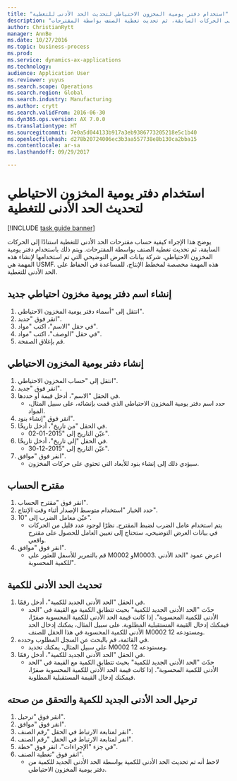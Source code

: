 ```yaml
--- 
title: "استخدام دفتر يومية المخزون الاحتياطي لتحديث الحد الأدنى للتغطية"
description: "يوضح هذا الإجراء كيفية حساب مقترحات الحد الأدنى للتغطية استنادًا إلى الحركات السابقة، ثم تحديث تغطية الصنف بواسطة المقترحات."
author: ChristianRytt
manager: AnnBe
ms.date: 10/27/2016
ms.topic: business-process
ms.prod: 
ms.service: dynamics-ax-applications
ms.technology: 
audience: Application User
ms.reviewer: yuyus
ms.search.scope: Operations
ms.search.region: Global
ms.search.industry: Manufacturing
ms.author: crytt
ms.search.validFrom: 2016-06-30
ms.dyn365.ops.version: AX 7.0.0
ms.translationtype: HT
ms.sourcegitcommit: 7e0a5d044133b917a3eb9386773205218e5c1b40
ms.openlocfilehash: d278b20724006ec3b3aa557738e8b130ca2bba15
ms.contentlocale: ar-sa
ms.lasthandoff: 09/29/2017

---
```

# <a name="use-the-safety-stock-journal-to-update-minimum-coverage"></a>استخدام دفتر يومية المخزون الاحتياطي لتحديث الحد الأدنى للتغطية

[!INCLUDE [task guide banner](../../includes/task-guide-banner.md)]

يوضح هذا الإجراء كيفية حساب مقترحات الحد الأدنى للتغطية استنادًا إلى الحركات السابقة، ثم تحديث تغطية الصنف بواسطة المقترحات. ويتم ذلك باستخدام دفتر يومية المخزون الاحتياطي. شركة بيانات العرض التوضيحي التي تم استخدامها لإنشاء هذه المهمة هي USMF.‬ هذه المهمة مخصصة لمخطط الإنتاج، للمساعدة في الحفاظ على الحد الأدنى للتغطية.


## <a name="create-a-new-safety-stock-journal-name"></a>إنشاء اسم دفتر يومية مخزون احتياطي جديد
1. انتقل إلى "أسماء دفتر يومية المخزون الاحتياطي".
2. انقر فوق "جديد".
3. في حقل "الاسم"، اكتب "مواد".
4. في حقل "الوصف"، اكتب "مواد".
5. قم بإغلاق الصفحة.

## <a name="create-a-safety-stock-journal"></a>إنشاء دفتر يومية المخزون الاحتياطي
1. انتقل إلى "حساب المخزون الاحتياطي".
2. انقر فوق "جديد".
3. في الحقل "الاسم"، أدخل قيمة أو حددها.
    * حدد اسم دفتر يومية المخزون الاحتياطي الذي قمت بإنشائه، على سبيل المثال، المواد.  
4. انقر فوق "إنشاء بنود".
5. في الحقل "من تاريخ"، أدخل تاريخًا.
    * عيّن التاريخ إلى "2015-01-02".  
6. في الحقل "إلى تاريخ"، أدخل تاريخًا.
    * عيّن التاريخ إلى "2015-12-30".  
7. انقر فوق "موافق".
    * سيؤدي ذلك إلى إنشاء بنود للأبعاد التي تحتوي على حركات المخزون.  

## <a name="calculate-proposal"></a>مقترح الحساب
1. انقر فوق "مقترح الحساب".
2. حدد الخيار "استخدام متوسط الإصدار أثناء وقت الإنتاج".
3. عيّن معامل الضرب إلى "10".
    * يتم استخدام عامل الضرب لضبط المقترح. نظرًا لوجود عدد قليل من الحركات في بيانات العرض التوضيحي، ستحتاج إلى تعيين العامل للحصول على مقترح واقعي.  
4. انقر فوق "موافق".
    * قم بالتمرير للأسفل للعثور على M0002 وM0003. اعرض عمود "الحد الأدنى للكمية المحسوبة".   

## <a name="update-minimum-quantity"></a>تحديث الحد الأدنى للكمية
1. في الحقل "الحد الأدنى الجديد للكمية‬"، أدخل رقمًا.
    * حدّث "الحد الأدنى الجديد للكمية‬" بحيث تتطابق الكمية مع القيمة في "الحد الأدنى للكمية المحسوبة‬". إذا كانت قيمة الحد الأدنى للكمية المحسوبة‬ صفرًا، فيمكنك إدخال القيمة المستقبلية المطلوبة. على سبيل المثال، يمكنك إدخال الحد الأدنى للكمية المحسوبة‬ في هذا الحقل للصنف M0002 ومستودعه 12.  
2. في القائمة، قم بالبحث عن السجل المطلوب وحدده.
    * على سبيل المثال، يمكنك تحديد M0002 ومستودعه 12.  
3. في الحقل "الحد الأدنى الجديد للكمية‬"، أدخل رقمًا.
    * حدّث "الحد الأدنى الجديد للكمية‬" بحيث تتطابق الكمية مع القيمة في "الحد الأدنى للكمية المحسوبة‬". إذا كانت قيمة الحد الأدنى للكمية المحسوبة‬ صفرًا، فيمكنك إدخال القيمة المستقبلية المطلوبة.  

## <a name="post-the-new-minimum-quantity-and-validate-the-result"></a>ترحيل الحد الأدنى الجديد للكمية والتحقق من صحته
1. انقر فوق "ترحيل".
2. انقر فوق "موافق".
3. انقر لمتابعة الارتباط في الحقل "رقم الصنف".
4. انقر لمتابعة الارتباط في الحقل "رقم الصنف".
5. في جزء "الإجراءات"، انقر فوق "خطة".
6. انقر فوق "تغطية الصنف‬".
    * لاحظ أنه تم تحديث الحد الأدنى للكمية‬ بواسطة الحد الأدنى الجديد للكمية من دفتر يومية المخزون الاحتياطي.  


